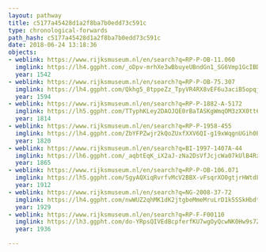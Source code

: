 ```yaml
---
layout: pathway
title: c5177a45428d1a2f8ba7b0edd73c591c
type: chronological-forwards
path_hash: c5177a45428d1a2f8ba7b0edd73c591c
date: 2018-06-24 13:18:36
objects:
- weblink: https://www.rijksmuseum.nl/en/search?q=RP-P-OB-11.060
  imglink: https://lh4.ggpht.com/_oDpv-mrhXe3wBbuyeUBndGn1_SG6Vmp1GcIBDACk0TKsv6xwps_n3ufD1xaF0zwtdV-jb2jI0i6iKj2TFdWErrbrGCE=s200
  year: 1542
- weblink: https://www.rijksmuseum.nl/en/search?q=RP-P-OB-75.307
  imglink: https://lh4.ggpht.com/Qkhg5_8tppeZz_TpyVR4RX8vEF6u3aciB5opqjxjK_aeYqnYns9vnr6MCJJLEAEQj3EDYaIw7NpMBTSHGJaoxm2Tn3o=s200
  year: 1594
- weblink: https://www.rijksmuseum.nl/en/search?q=RP-P-1882-A-5172
  imglink: https://lh5.ggpht.com/TTyphKLey2DAOJQE0rBaTASKgWmqOM3zXX0tt6XZI8xzKzhS3Lw4pyxPM_HBjMzO7KYwmkdJzQ3ECRcuuyrbj4Z_X_0=s200
  year: 1814
- weblink: https://www.rijksmuseum.nl/en/search?q=RP-P-1958-455
  imglink: https://lh4.ggpht.com/ZbYFPZwjr2kQoZUxfXXV6QI-g19xWqgnUGih0EZi0DJuNlawiLUe5CPYcGKWjijljKOb5tVoSx4gO_8UA6fC_1W_T0GE=s200
  year: 1820
- weblink: https://www.rijksmuseum.nl/en/search?q=BI-1997-1407A-44
  imglink: https://lh6.ggpht.com/_aqbtEqK_iX2aJ-zNa2DsVfJcjcWa07kUlB4RxWVOUhBF3LWif19ytXXQ1Rv2QAgOTQ3xNXf0mCzY6uefKNMO-5aJXU=s200
  year: 1865
- weblink: https://www.rijksmuseum.nl/en/search?q=RP-P-OB-106.071
  imglink: https://lh5.ggpht.com/SgyAQXiqRvrfvMcV2BBX-vFsqrXO0gtjrHWtdL02wcfWy8Gy5jqZrFpbd-0GcmZmZRs8xLgY9nvAErQ-TdVXmnKO7vw=s200
  year: 1912
- weblink: https://www.rijksmuseum.nl/en/search?q=NG-2008-37-72
  imglink: https://lh4.ggpht.com/nwWUZ2qhMK1dK2jtgbeMmeMruLrD1k5SSkHbdtNX_A9SUPTCuFuro8mt3PlOwtbXmsKkrhoUGRMHxBSDbcGgCHhJ-R0=s200
  year: 1929
- weblink: https://www.rijksmuseum.nl/en/search?q=RP-F-F00110
  imglink: https://lh3.ggpht.com/do-YRpsQIVEdBcpferfKU7wgOyQcwNK0Hw9s7ZVeYoxazlQ_myfpiuJC0OdTY1hKv6dc7WE5WPqbkLuYzcjjCxUuFRc=s200
  year: 1936

---
```

